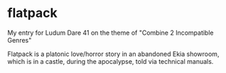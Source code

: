 # flatpack
My entry for Ludum Dare 41 on the theme of "Combine 2 Incompatible Genres"

Flatpack is a platonic love/horror story in an abandoned Ekia showroom, which is in a castle, during the apocalypse, told via technical manuals.
